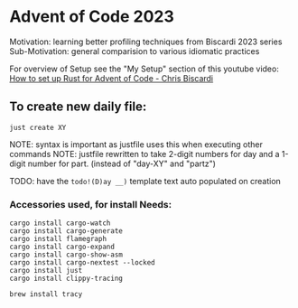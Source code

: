 # Advent of Code 2023

Motivation: learning better profiling techniques from Biscardi 2023 series
Sub-Motivation: general comparision to various idiomatic practices

For overview of Setup see the "My Setup" section of this youtube video: [How to set up Rust for Advent of Code - Chris Biscardi](https://youtu.be/fEQv-cqzbPg?si=0_AqsxhTAQVKA5n9&t=431)

## To create new daily file:

`just create XY`

NOTE: syntax is important as justfile uses this when executing other commands
NOTE: justfile rewritten to take 2-digit numbers for day and a 1-digit number for part. (instead of "day-XY" and "partz")

TODO: have the `todo!(D)ay __)` template text auto populated on creation

### Accessories used, for install Needs:

```shell
cargo install cargo-watch
cargo install cargo-generate
cargo install flamegraph
cargo install cargo-expand
cargo install cargo-show-asm
cargo install cargo-nextest --locked
cargo install just
cargo install clippy-tracing
```

```shell
brew install tracy
```

